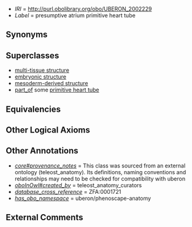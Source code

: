  * *IRI* = http://purl.obolibrary.org/obo/UBERON_2002229
 * *Label* = presumptive atrium primitive heart tube

## Synonyms


## Superclasses

 * [multi-tissue structure](../../UBERON/81/UBERON_0000481.md)
 * [embryonic structure](../../UBERON/50/UBERON_0002050.md)
 * [mesoderm-derived structure](../../UBERON/20/UBERON_0004120.md)
 * [part_of](../../BFO/50/BFO_0000050.md) some [primitive heart tube](../../UBERON/98/UBERON_0005498.md)

## Equivalencies


## Other Logical Axioms


## Other Annotations

 * *[core#provenance_notes](../../core#provenance/es/core#provenance_notes.md)* = This class was sourced from an external ontology (teleost_anatomy). Its definitions, naming conventions and relationships may need to be checked for compatibility with uberon
 * *[oboInOwl#created_by](../../oboInOwl#created/by/oboInOwl#created_by.md)* = teleost_anatomy_curators
 * *[database_cross_reference](../../ef/oboInOwl#hasDbXref.md)* = ZFA:0001721
 * *[has_obo_namespace](../../ce/oboInOwl#hasOBONamespace.md)* = uberon/phenoscape-anatomy

## External Comments


